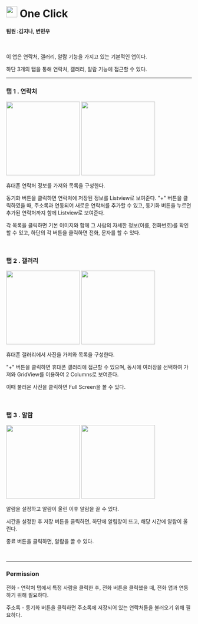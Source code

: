 # <image src="./app/src/main/res/drawable/icon.png" width="30"/> One Click

#### 팀원 :김지나, 변민우
<br>

이 앱은 연락처, 갤러리, 알람 기능을 가지고 있는 기본적인 앱이다.

하단 3개의 탭을 통해 연락처, 갤러리, 알람 기능에 접근할 수 있다.
<br>

* * * 
### 탭 1 . 연락처
<div>
<image src="./app/src/main/res/drawable/tab_phone_1.jpg" width="200"/>
<image src="./app/src/main/res/drawable/tab_gallery_2.jpg" width="200"/>
</div>


휴대폰 연락처 정보를 가져와 목록을 구성한다.

동기화 버튼을 클릭하면 연락처에 저장된 정보를 Listview로 보여준다. "+" 버튼을 클릭하였을 때, 주소록과 연동되어 새로운 연락처를 추가할 수 있고, 동기화 버튼을 누르면 추가된 연락처까지 함께 Listview로 보여준다.

각 목록을 클릭하면 기본 이미지와 함께 그 사람의 자세한 정보(이름, 전화번호)를 확인할 수 있고, 하단의 각 버튼을 클릭하면 전화, 문자를 할 수 있다.

<br>

### 탭 2 . 갤러리
<div>
<image src="./app/src/main/res/drawable/tab_gallery_1.jpg" width="200"/>
<image src="./app/src/main/res/drawable/tab_fullscreen.jpg" width="200"/>
</div>


휴대폰 갤러리에서 사진을 가져와 목록을 구성한다.

"+" 버튼을 클릭하면 휴대폰 갤러리에 접근할 수 있으며, 동시에 여러장을 선택하여 가져와 GridView를 이용하여 2 Columns로 보여준다.

이때 불러온 사진을 클릭하면 Full Screen을 볼 수 있다.


<br>

### 탭 3 . 알람
<div>
<image src="./app/src/main/res/drawable/tab_alarm.jpg" width="200"/>
<image src="./app/src/main/res/drawable/alarm_check.jpg" width="200"/>
</div>

알람을 설정하고 알람이 울린 이후 알람을 끌 수 있다.

시간을 설정한 후 저장 버튼을 클릭하면, 하단에 알림창이 뜨고, 해당 시간에 알람이 울린다.

종료 버튼을 클릭하면, 알람을 끌 수 있다.

<br>


* * *
### Permission

전화 - 연락처 탭에서 특정 사람을 클릭한 후, 전화 버튼을 클릭했을 때, 전화 앱과 연동하기 위해 필요하다.
<br>


주소록 - 동기화 버튼을 클릭하면 주소록에 저장되어 있는 연락처들을 불러오기 위해 필요하다.


